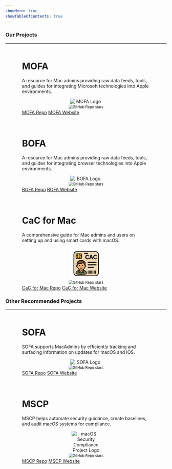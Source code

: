 ```yaml
---
showHero: true
showTableOfContents: true
---
```


### Our Projects

---

<div class="projects-container" style="display: flex; flex-wrap: wrap; justify-content: center; gap: 32px;">
  <div class="project-card" style="flex: 1 1 300px; max-width: 400px;">
    <h1>MOFA</h1>
    <p>A resource for Mac admins providing raw data feeds, tools, and guides for integrating Microsoft technologies into Apple environments.</p>
    <div style="text-align: center;">
      <img src="https://raw.githubusercontent.com/cocopuff2u/MOFA/main/.github/images/logo_Mofa_NoBackground.png" alt="MOFA Logo" style="width: 100px; display: block; margin: 0 auto;"/>
    </div>
    <div style="text-align: center;">
      <a href="https://github.com/cocopuff2u/mofa" target="_blank" style="text-decoration: none;">
        <img alt="GitHub Repo stars" src="https://img.shields.io/github/stars/cocopuff2u/mofa" style="transform: scale(0.8); display: inline-block;" />
      </a>
    </div>
    <div class="links">
      <a href="https://github.com/cocopuff2u/mofa" target="_blank">MOFA Repo</a>
      <a href="https://mofa.cocolabs.dev" target="_blank">MOFA Website</a>
    </div>
  </div>

  <div class="project-card" style="flex: 1 1 300px; max-width: 400px;">
    <h1>BOFA</h1>
    <p>A resource for Mac admins providing raw data feeds, tools, and guides for integrating browser technologies into Apple environments.</p>
    <div style="text-align: center;">
      <img src="https://raw.githubusercontent.com/cocopuff2u/BOFA/refs/heads/main/.github/images/bofa_logo.png" alt="BOFA Logo" style="width: 100px; display: block; margin: 0 auto;"/>
    </div>
    <div style="text-align: center;">
      <a href="https://github.com/cocopuff2u/bofa" target="_blank" style="text-decoration: none;">
        <img alt="GitHub Repo stars" src="https://img.shields.io/github/stars/cocopuff2u/bofa" style="transform: scale(0.8); display: inline-block;" />
      </a>
    </div>
    <div class="links">
      <a href="https://github.com/cocopuff2u/bofa" target="_blank">BOFA Repo</a>
      <a href="https://bofa.cocolabs.dev" target="_blank">BOFA Website</a>
    </div>
  </div>
</div>

<div style="display: flex; justify-content: center; margin-top: 32px;">
  <div class="project-card" style="max-width: 400px;">
    <h1>CaC for Mac</h1>
    <p>A comprehensive guide for Mac admins and users on setting up and using smart cards with macOS.</p>
    <div style="text-align: center;">
      <img src="https://raw.githubusercontent.com/cocopuff2u/CAC_FOR_MAC/refs/heads/main/.github/imgs/cacformac.png" alt="CaC for Mac Logo" style="width: 100px; display: block; margin: 0 auto;"/>
    </div>
    <div style="text-align: center;">
      <a href="https://github.com/cocopuff2u/CAC_FOR_MAC" target="_blank" style="text-decoration: none;">
        <img alt="GitHub Repo stars" src="https://img.shields.io/github/stars/cocopuff2u/CAC_FOR_MAC" style="transform: scale(0.8); display: inline-block;" />
      </a>
    </div>
    <div class="links">
      <a href="https://github.com/cocopuff2u/CAC_FOR_MAC" target="_blank">CaC for Mac Repo</a>
      <a href="https://cacformac.com" target="_blank">CaC for Mac Website</a>
    </div>
  </div>
</div>

### Other Recommended Projects

---

<div class="projects-container" style="display: flex; flex-wrap: wrap; justify-content: center; gap: 32px;">
  <div class="project-card" style="flex: 1 1 300px; max-width: 400px;">
    <h1>SOFA</h1>
    <p>SOFA supports MacAdmins by efficiently tracking and surfacing information on updates for macOS and iOS.</p>
    <div style="text-align: center;">
      <img src="https://raw.githubusercontent.com/macadmins/sofa/refs/heads/main/images/custom_logo.png" alt="SOFA Logo" style="width: 100px; display: block; margin: 0 auto;"/>
    </div>
    <div style="text-align: center;">
      <a href="https://github.com/macadmins/sofa" target="_blank" style="text-decoration: none;">
        <img alt="GitHub Repo stars" src="https://img.shields.io/github/stars/macadmins/sofa" style="transform: scale(0.8); display: inline-block;" />
      </a>
    </div>
    <div class="links">
      <a href="https://github.com/macadmins/sofa" target="_blank">SOFA Repo</a>
      <a href="https://sofa.macadmins.io" target="_blank">SOFA Website</a>
    </div>
  </div>
  <div class="project-card" style="flex: 1 1 300px; max-width: 400px;">
    <h1>MSCP</h1>
    <p>MSCP helps automate security guidance, create baselines, and audit macOS systems for compliance.</p>
    <div style="text-align: center;">
      <img src="https://raw.githubusercontent.com/usnistgov/macos_security/refs/heads/main/docs/src/assets/logo.png" alt="macOS Security Compliance Project Logo" style="width: 90px; display: block; margin: 0 auto;"/>
    </div>
    <div style="text-align: center;">
      <a href="https://github.com/usnistgov/macos_security" target="_blank" style="text-decoration: none;">
        <img alt="GitHub Repo stars" src="https://img.shields.io/github/stars/usnistgov/macos_security" style="transform: scale(0.8); display: inline-block;" />
      </a>
    </div>
    <div class="links">
      <a href="https://github.com/usnistgov/macos_security" target="_blank">MSCP Repo</a>
      <a href="https://pages.nist.gov/macos_security/" target="_blank">MSCP Website</a>
    </div>
  </div>
</div>
